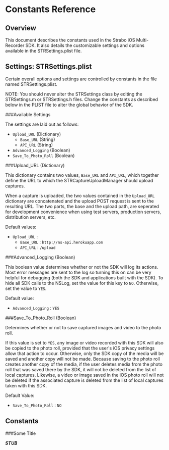 Constants Reference
===================

Overview
--------

This document describes the constants used in the Strabo iOS Multi-Recorder SDK. It also details the customizable settings and options available in the STRSettings.plist file.

Settings: STRSettings.plist
-----------------

Certain overall options and settings are controlled by constants in the file named STRSettings.plist. 

NOTE: You should never alter the STRSettings class by editing the STRSettings.m or STRSettings.h files. Change the constants as described below in the PLIST file to alter the global behavior of the SDK.

###Available Settings

The settings are laid out as follows:

* `Upload_URL` (Dictionary)
	* `Base_URL` (String)
	* `API_URL` (String)
* `Advanced_Logging` (Boolean)
* `Save_To_Photo_Roll` (Boolean)

###Upload_URL (Dictionary)

This dictionary contains two values, `Base_URL` and `API_URL`, which together define the URL to which the STRCaptureUploadManager should upload captures.

When a capture is uploaded, the two values contained in the `Upload_URL` dictionary are concatenated and the upload POST request is sent to the resulting URL. The two parts, the base and the upload path, are seperated for development convenience when using test servers, production servers, distribution servers, etc.

Default values:
* `Upload_URL` :
	* `Base_URL` : `http://ns-api.herokuapp.com`
	* `API_URL` : `/upload`

###Advanced_Logging (Boolean)

This boolean value determines whether or not the SDK will log its actions. Most error messages are sent to the log so turning this on can be very helpful for debugging (both the SDK and applications built with the SDK). To hide all SDK calls to the NSLog, set the value for this key to `NO`. Otherwise, set the value to `YES`.

Default value:
* `Advanced_Logging` : `YES`

###Save_To_Photo_Roll (Boolean)

Determines whether or not to save captured images and video to the photo roll.

If this value is set to `YES`, any image or video recorded with this SDK will also be copied to the photo roll, provided that the user's iOS privacy settings allow that action to occur. Otherwise, only the SDK copy of the media will be saved and another copy will not be made. Because saving to the photo roll creates another copy of the media, if the user deletes media from the photo roll that was saved there by the SDK, it will not be deleted from the list of local captures. Likewise, a video or image saved in the iOS photo roll will not be deleted if the associated capture is deleted from the list of local captures taken with this SDK.

Default Value:
* `Save_To_Photo_Roll` : `NO`

Constants
---------

###Some Title

***STUB***